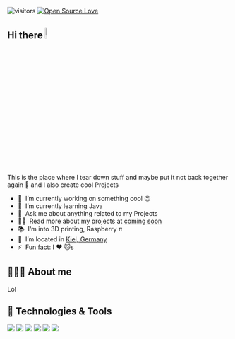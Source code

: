 ![visitors](https://visitor-badge.laobi.icu/badge?page_id=paranoia8972.Paranoia8972)
[![Open Source Love](https://badges.frapsoft.com/os/v1/open-source.svg?v=102)](https://github.com/ellerbrock/open-source-badge/)

## Hi there <img src="https://media.giphy.com/media/hvRJCLFzcasrR4ia7z/giphy.gif" width="8%"></a>
This is the place where I tear down stuff and maybe put it not back together again :rofl: and I also create cool Projects 

- 🔭 &nbsp;I’m currently working on something cool :wink:
- 🌱 &nbsp;I’m currently learning Java 
- 💬 &nbsp;Ask me about anything related to my Projects
- 👨‍💻 &nbsp;Read more about my projects at [coming soon](https://github.com/Paranoi8972/Paranoi8972/)
- 📚 &nbsp;I‘m into 3D printing, Raspberry π 
- 📍 &nbsp;I’m located in [Kiel, Germany](https://www.google.com/maps?q=kiel)
- ⚡ &nbsp;Fun fact: I :heart: :cat:s

## 🧑🏼‍💻 About me

Lol

## 🔧 Technologies & Tools

![](https://img.shields.io/badge/OS-Linux-informational?style=flat&logo=linux&logoColor=white&color=6aa6f8)
![](https://img.shields.io/badge/Editor-VS_Code-informational?style=flat&logo=visual-studio-code&logoColor=white&color=6aa6f8)
![](https://img.shields.io/badge/Code-Python-informational?style=flat&logo=python&logoColor=white&color=6aa6f8)
![](https://img.shields.io/badge/Code-JavaScript-informational?style=flat&logo=javascript&logoColor=white&color=6aa6f8)
![](https://img.shields.io/badge/Code-Java-informational?style=flat&logo=go&logoColor=white&color=6aa6f8)
![](https://img.shields.io/badge/Code-Html-informational?style=flat&logo=react&logoColor=white&color=6aa6f8)

